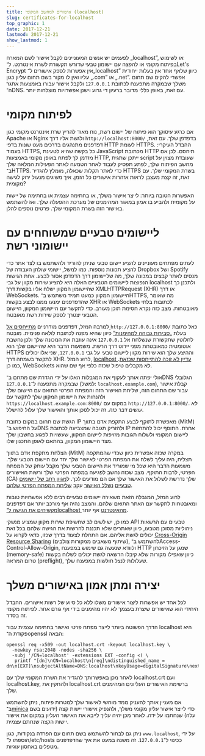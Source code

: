 ```yaml
---
title: אישורים למחשב המקומי (localhost)
slug: certificates-for-localhost
top_graphic: 1
date: 2017-12-21
lastmod: 2017-12-21
show_lastmod: 1
---
```



לפעמים יש אנשים המעוניינים לקבל אישור לשם המארח „localhost”, או לשימוש בפיתוח מקומי או להפצה עם יישומון טבעי שדורש תקשורת לשרת אינטרנט. ל־Let's Encrypt אין אפשרות לספק אישורים ל־„localhost” כיוון שלאף אחד אין בעלות ייחודית עליו ואין לו מקור בשם תחום עליון כגון „‎.com” או „‎.net”. אפשרי להקים שם תחום משלך שבמקרה מתפענח לכתובת `127.0.0.1` ולקבל אישור עבורו באמצעות אתגר ה־DNS. עם זאת, באופן כללי מדובר ברעיון די גרוע וישנן אפשרויות מוצלחות יותר.

# לפיתוח מקומי

אם כרגע עיסוקך הוא פיתוח של יישום רשת, נוח מאוד להריץ שרת אינטרנט מקומי כגון Apache או Nginx ולגשת אליו דרך `http://localhost:8000/‎` בדפדפן שלך. עם זאת, דפדפנים מתנהגים בדרכים מעט שונות בדפי HTTP לעומת HTTPS. ההבדל העיקרי: בעמוד HTTPS, כל בקשה שהיא לטעינת JavaScript מכתובת HTTP תיחסם. לכן אם מזדמן לך לפתח באופן מקומי באמצעות HTTP, ייתכן שתגית script שעובדת מצוין על מחשב הפיתוח שלך, לפתע תפסיק לעבוד לאחר הטמעה לאתר הפעילות המלאה שלך ב־HTTPS. כדי לאתר תקלות שכאלה, מומלץ להגדיר HTTPS בשרת המקומי שלך. עם זאת, זה קצת מעצבן לראות אזהרות אישורים כל הזמן. איך משיגים מנעול ירוק לגישה מקומית?

האפשרות הטובה ביותר: לייצר אישור משלך, או בחתימה עצמית או בחתימה של יישות על מקומית ולהביע בו אמון במאגר המהימנים של מערכת ההפעלה שלך. ואז להשתמש באישור הזה בשרת המקומי שלך. פרטים נוספים להלן.

# ליישומים טבעיים שמשוחחים עם יישומוני רשת

לעתים מפתחים מעוניינים להציע יישום טבעי שניתן להוריד ולהשתמש בו לצד אתר כדי להציע תכונות נוספות. כמו למשל, יישומי שולחן העבודה של Dropbox ושל Spotify מנסים לאתר קבצים במכונה שלך, מה שליישומון דרך הדפדפן אסור לבצע. אחת הגישות הנפוצות ליישומים הטבעיים האלה היא להציע שירות מקוון על גבי localhost ולתכנן כך שהיישומון המקוון ישלח אליו בקשות דרך XMLHTTPRequest (XHR) או דרך WebSockets. היישומון המקוון כמעט תמיד משתמש ב־HTTPS, מה שאומר שהדפדפנים ימנעו ממנו לבצע בקשות XHR או WebSockets לכתובות בלתי מאובטחות. מצב כזה נקרא חסימת תוכן מעורב. כדי לתקשר עם היישומון המקוון, היישום הטבעי יצטרך לספק שירות רשת מאובטח.

למרבה המזל, דפדפנים מודרניים [מתייחסים אל ](https://bugs.chromium.org/p/chromium/issues/detail?id=607878) `http://127.0.0.1:8000/‎` כאל כתובת בעלת [„סבירות גבוהה למהימנות”](https://www.w3.org/TR/secure-contexts/#is-origin-trustworthy) כיוון שהיא מפנה לכתובת לולאה פנימית. מובטח לחלוטין שתקשורת שנשלחת אל `127.0.0.1` אינה עוזבת את המכונה שלך ולכן נחשבת אוטומטית כמאובטחת מפני יירוט דרך הרשת. משמעות הדבר היא שהיישום שלך הוא HTTPS וההיצע שלך הוא שירות מקוון ליישום טבעי על גבי `127.0.0.1`, שני אלו יכולים לתקשר בשמחה דרך XHR. לרוע המזל, [localhost עדיין לא זוכה להתייחסות שכזאת](https://tools.ietf.org/html/draft-ietf-dnsop-let-localhost-be-localhost-02). כמו כן, WebSockets לא מקבלים טיפול שכזה כלפי אף שם שהוא.

אולי יפתה אותך לעקוף את המגבלות האלו על ידי הגדרת שם מתחם ב־DNS הגלובלי שבמקרה מתפענח ל־`127.0.0.1` (למשל: `localhost.example.com`), קבלת אישור עבור שם התחום הזה, שליחת האישור הזה והמפתח הפרטי התואם עם היישום שלך ולהנחות את היישומון המקוון שלך לתקשר עם `https://localhost.example.com:8000/‎` במקום עם `http://127.0.0.1:8000/‎`. *לא עושים דבר כזה.* זה יכול לסכן אותך והאישור שלך עלול להישלל.

הגשת שם תחום במקום כתובת IP מאפשרת לתוקף לבצע התקפת אדם בתווך (MitM) על החיפוש ב־DNS ולהזריק תגובה שמצביעה לכתובת IP אחרת. התוסף יכול להתחזות ליישום המקומי ולשלוח תגובות מזויפות ליישום המקוון, שעשויות לפגוע בחשבון שלך מצד היישומון המקוון, בהתאם לאופן התכנון שלו.

הצלחת מתקפת אדם בתווך (MitM) במקרה שכזה אפשרית כיוון שכדי שהמתקפה תצליח, היה עליך לשלח את המפתח הפרטי לאישור שלך יחד עם היישום הטבעי שלך. משמעות הדבר היא שכל מי שמוריד את היישום הטבעי שלך מקבל עותק של המפתח הפרטי, לרבות התוקף. מצב שכזה נחשב לפגיעה במפתח הפרטי שלך ורשות האישורים (CA) שלך נדרשת לשלול את האישור שלך אם הם מודעים לכך. ל[מגוון רחב של יישומים טבעיים](https://groups.google.com/d/msg/mozilla.dev.security.policy/eV89JXcsBC0/wsj5zpbbAQAJ) [נשלל האישור](https://groups.google.com/d/msg/mozilla.dev.security.policy/T6emeoE-lCU/-k-A2dEdAQAJ) עקב [שליחת המפתח הפרטי שלהם](https://groups.google.com/d/msg/mozilla.dev.security.policy/pk039T_wPrI/tGnFDFTnCQAJ).

לרוע המזל, המגבלה הזאת משאירה יישומים טבעיים רבים ללא אפשרויות טובות ומאובטחות לתקשר עם האתר התואם שלהם. והמצב נהיה אף מורכב יותר אם דפדפנים [מקשיחים את הגישה ל־localhost מהאינטרנט](https://bugs.chromium.org/p/chromium/issues/detail?id=378566) אף יותר.

כמו כן, יש לשים לב שחשיפת שירות מקוון שמציע מנשקי API טבעיים עם הרשאות ניהוליות מסוכן מטבעו, כיוון שאתרים שלא תכננת להרשות את הגישה שלהם בכל זאת יכולים לגשת אליהם. אם התחלת לצעוד בדרך שכזו, כדאי לקרוא על [Cross-Origin Resource Sharing](https://developer.mozilla.org/en-US/docs/Web/HTTP/CORS) (שיתוף משאבים ממקורות צולבים), להשתמש ב־Access-Control-Allow-Origin, ולוודא שנעשה גם שימוש במפענח HTTP שמגן על הזיכרון (memory-safe) כיוון שאפילו מקורות שלא קיבלו הרשאה לגשת יכולים לשלוח בקשות טרום המראה (preflight), שעלולות לנצל חולשות במפענח שלך.

# יצירה ומתן אמון באישורים משלך

לכל אחד יש אפשרות ליצור אישורים משלו ללא כל סיוע של רשות אישורים. ההבדל היחידי הוא שאישורים שיצרת בעצמך לא יהיו מהימנים בידי אף גורם אחר. לפיתוח מקומי זה בסדר.

הדרך הפשוטה ביותר לייצר מפתח פרטי ואישור בחתימה עצמית עבור localhost היא פקודת ה־openssl הבאה:

    openssl req -x509 -out localhost.crt -keyout localhost.key \
      -newkey rsa:2048 -nodes -sha256 \
      -subj '/CN=localhost' -extensions EXT -config <( \
       printf "[dn]\nCN=localhost\n[req]\ndistinguished_name = dn\n[EXT]\nsubjectAltName=DNS:localhost\nkeyUsage=digitalSignature\nextendedKeyUsage=serverAuth")

לאחר מכן באפשרותך להגדיר את השרת המקומי שלך עם localhost.crt ועם localhost.key, ולהתקין את localhost.crt ברשימת האישורים העליונים המהימנים שלך.

אם מעניין אותך להעניק ממד מוחשי לאישור שלך למטרות פיתוח, ניתן להשתמש ב־[minica](https://github.com/jsha/minica) כדי לייצר אישור עליון מקומי משלך, ולהנפיק אישורי יישות קצה (ידועים בשם עלה) שנחתמו על ידה. לאחר מכן יהיה עליך לייבא את האישור העליון במקום את אישור יישות הקצה שנחתם עצמית.

ניתן גם לבחור להשתמש בשם תחום עם הפרדה בנקודות, כגון `www.localhost`, על ידי הוספתו ל־‎/etc/hosts ככינוי ל־`127.0.0.1`. זה משנה במעט את איך שהדפדפנים מטפלים באחסון עוגיות.
